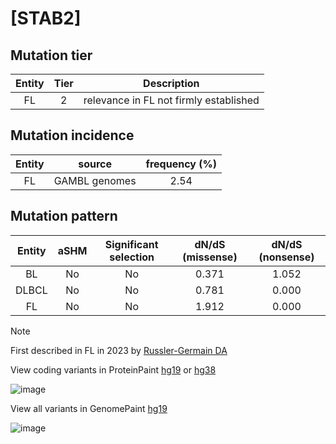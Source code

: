 # [STAB2]

## Mutation tier

|Entity|Tier|Description                           |
|:------:|:----:|--------------------------------------|
|FL    |2   |relevance in FL not firmly established|
## Mutation incidence

|Entity|source       |frequency (%)|
|:------:|:-------------:|:-------------:|
|FL    |GAMBL genomes|2.54         |

## Mutation pattern

|Entity|aSHM|Significant selection|dN/dS (missense)|dN/dS (nonsense)|
|:------:|:----:|:---------------------:|:----------------:|:----------------:|
|BL    |No  |No                   |0.371           |1.052           |
|DLBCL |No  |No                   |0.781           |0.000           |
|FL    |No  |No                   |1.912           |0.000           |


> [!NOTE]
> First described in FL in 2023 by [Russler-Germain DA](https://pubmed.ncbi.nlm.nih.gov/37493986)

View coding variants in ProteinPaint [hg19](https://www.bcgsc.ca/downloads/morinlab/GAMBL/test/genes/STAB2_protein.html)  or [hg38](https://www.bcgsc.ca/downloads/morinlab/GAMBL/test/genes/STAB2_protein_hg38.html)

![image](../../images/proteinpaint/STAB2_NM_017564.svg)

View all variants in GenomePaint [hg19](https://www.bcgsc.ca/downloads/morinlab/GAMBL/test/genes/STAB2.html)

![image](../../images/proteinpaint/STAB2.svg)
